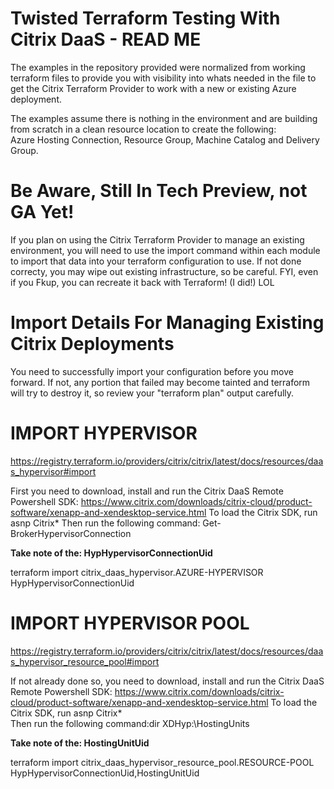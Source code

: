 # Twisted Terraform Testing With Citrix DaaS - READ ME #

The examples in the repository provided were normalized from working terraform files to provide you with visibility into whats needed in the file to get the Citrix Terraform Provider to work with a new or existing Azure deployment.

The examples assume there is nothing in the environment and are building from scratch in a clean resource location to create the following:  
Azure Hosting Connection, Resource Group, Machine Catalog and Delivery Group.

# **Be Aware, Still In Tech Preview, not GA Yet!** #
If you plan on using the Citrix Terraform Provider to manage an existing environment, you will need to use the import command within each module to import that data into your terraform configuration to use.
If not done correcty, you may wipe out existing infrastructure, so be careful.  FYI, even if you Fkup, you can recreate it back with Terraform! (I did!) LOL

# **Import Details For Managing Existing Citrix Deployments** #
You need to successfully import your configuration before you move forward.  If not, any portion that failed may become tainted and terraform will try to destroy
it, so review your "terraform plan" output carefully.

# IMPORT HYPERVISOR # 
https://registry.terraform.io/providers/citrix/citrix/latest/docs/resources/daas_hypervisor#import

First you need to download, install and run the Citrix DaaS Remote Powershell SDK: https://www.citrix.com/downloads/citrix-cloud/product-software/xenapp-and-xendesktop-service.html
To load the Citrix SDK, run asnp Citrix*  Then run the following command: Get-BrokerHypervisorConnection

**Take note of the: HypHypervisorConnectionUid**

terraform import citrix_daas_hypervisor.AZURE-HYPERVISOR HypHypervisorConnectionUid

# IMPORT HYPERVISOR POOL # 
https://registry.terraform.io/providers/citrix/citrix/latest/docs/resources/daas_hypervisor_resource_pool#import

If not already done so, you need to download, install and run the Citrix DaaS Remote Powershell SDK: https://www.citrix.com/downloads/citrix-cloud/product-software/xenapp-and-xendesktop-service.html
To load the Citrix SDK, run asnp Citrix*  
Then run the following command:dir XDHyp:\HostingUnits

**Take note of the: HostingUnitUid** 

terraform import citrix_daas_hypervisor_resource_pool.RESOURCE-POOL HypHypervisorConnectionUid,HostingUnitUid


